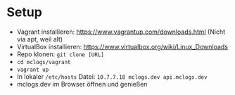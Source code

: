# Setup

* Vagrant installieren: https://www.vagrantup.com/downloads.html (Nicht via apt, weil alt)
* VirtualBox installieren: https://www.virtualbox.org/wiki/Linux_Downloads
* Repo klonen: `git clone [URL]`
* `cd mclogs/vagrant`
* `vagrant up`
* In lokaler `/etc/hosts` Datei: `10.7.7.18 mclogs.dev api.mclogs.dev`
* mclogs.dev im Browser öffnen und genießen
